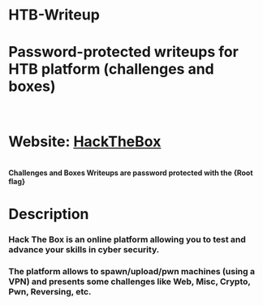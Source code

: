 # HTB-Writeup
<h1>Password-protected writeups for HTB platform (challenges and boxes)</h1><br>
<h1>Website: <a href="https://www.hackthebox.eu/">HackTheBox</a></h1> <br>
<b>Challenges and Boxes Writeups are password protected with the {Root flag}</b> <br>
<h1>Description</h1>
    <h3><t>Hack The Box is an online platform allowing you to test and advance your skills in cyber security.</t></h3>
    <h3>The platform allows to spawn/upload/pwn machines (using a VPN) and presents some challenges like Web, Misc, Crypto, Pwn, Reversing, etc.</h3>
